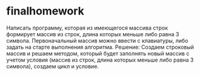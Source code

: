 # finalhomework
Написать программу, которая из имеющегося массива строк формирует массив из строк, длина которых меньше либо равна 3 символа. Первоначальный массив можно ввести с клавиатуры, либо задать на старте выполнения алгоритма.
Решение: Создаем строковый массив и решаем методом, который будет заполнять новый массив с учетом условия (массив из строк, длина которых меньше либо равна 3 символа), создаем цикл и условие.

